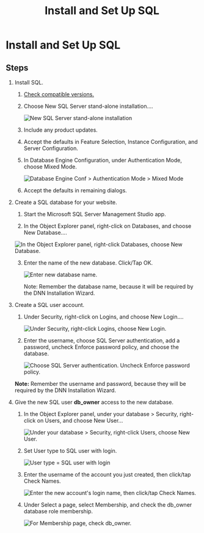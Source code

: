 ﻿---
uid: set-up-sql
locale: en
title: Install and Set Up SQL
dnnversion: 09.02.00
previous-topic: set-up-iis
next-topic: run-installation-wizard
links: ["[DNN Wiki: Setting up Your Module Development Environment](https://www.dnnsoftware.com/wiki/setting-up-your-module-development-environment)","[Setting up your DotNetNuke Module Development Environment by Chris Hammond](https://www.christoc.com/Tutorials/All-Tutorials/aid/1)","[DNN Community Blog: Installing DNN by Clinton Patterson](https://www.dnnsoftware.com/community-blog/cid/155070/installing-dnn)"]
---

# Install and Set Up SQL

## Steps

1.  Install SQL.

    1.  [Check compatible versions.](xref:requirements)
    2.  Choose New SQL Server stand-alone installation....

        ![New SQL Server stand-alone installation](/images/scr-InstallSQL-1.png)

    3.  Include any product updates.
    4.  Accept the defaults in Feature Selection, Instance Configuration, and Server Configuration.
    5.  In Database Engine Configuration, under Authentication Mode, choose Mixed Mode.

        ![Database Engine Conf > Authentication Mode > Mixed Mode](/images/scr-InstallSQL-6.png)

    6.  Accept the defaults in remaining dialogs.
2.  Create a SQL database for your website.

    1.  Start the Microsoft SQL Server Management Studio app.

    2.  In the Object Explorer panel, right-click on Databases, and choose New Database....

       ![In the Object Explorer panel, right-click Databases, choose New Database.](/images/scr-SetupSQL-2.png)

    3.  Enter the name of the new database. Click/Tap OK.

        ![Enter new database name.](/images/scr-SetupSQL-3.png)

        <div class="blue-callout">Note: Remember the database name, because it will be required by the DNN Installation Wizard.</div>

<a name="tsk-set-up-sql__set-up-sql-user"></a>

3.  Create a SQL user account.
    1.  Under Security, right-click on Logins, and choose New Login....

        ![Under Security, right-click Logins, choose New Login.](/images/scr-SetupSQL-4.png)

    2.  Enter the username, choose SQL Server authentication, add a password, uncheck Enforce password policy, and choose the database.

        ![Choose SQL Server authentication. Uncheck Enforce password policy.](/images/scr-SetupSQL-5.png)

    <div class="blue-callout"><strong>Note:</strong> Remember the username and password, because they will be required by the DNN Installation Wizard.</div>

<a name="tsk-set-up-sql__db-owner-access"></a>

4.  Give the new SQL user **db_owner** access to the new database.

    1.  In the Object Explorer panel, under your database \> Security, right-click on Users, and choose New User...

           ![Under your database > Security, right-click Users, choose New User.](/images/scr-SetupSQL-6.png)

    2.  Set User type to SQL user with login.

           ![User type = SQL user with login](/images/scr-SetupSQL-7.png)

    3.  Enter the username of the account you just created, then click/tap Check Names.

           ![Enter the new account's login name, then click/tap Check Names.](/images/scr-SetupSQL-8.png)

    4.  Under Select a page, select Membership, and check the db_owner database role membership.

           ![For Membership page, check db_owner.](/images/scr-SetupSQL-10.png)
